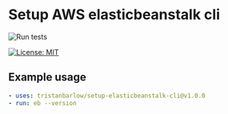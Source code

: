 # Setup AWS elasticbeanstalk cli

![Run tests](https://github.com/tristanbarlow/setup-elasticbeanstalk-cli/workflows/Run%20tests/badge.svg)

[![License: MIT](https://img.shields.io/badge/License-MIT-yellow.svg)](https://github.com/tristanbarlow/setup-elasticbeanstalk-cli/blob/master/LICENCE)

## Example usage

```YAML
- uses: tristanbarlow/setup-elasticbeanstalk-cli@v1.0.0
- run: eb --version
```
